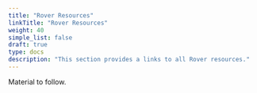 ```yaml
---
title: "Rover Resources"
linkTitle: "Rover Resources"
weight: 40
simple_list: false
draft: true
type: docs
description: "This section provides a links to all Rover resources."
---
```


Material to follow. 